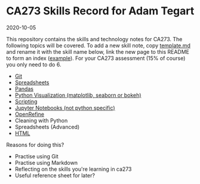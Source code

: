 # CA273 Skills Record for Adam Tegart

2020-10-05

This repository contains the skills and technology notes for CA273. The following topics will be covered. To add a new skill note, copy [template.md](template.md) and rename it with the skill name below, link the new page to this README to form an index ([example](example.md)). For your CA273 assessment (15% of course) you only need to do 6.

* [Git](git.md)
* [Spreadsheets](spreadsheets.md)
* [Pandas](pandas.md)
* [Python Visualization (matplotlib, seaborn or bokeh)](visualization.md)
* [Scripting](scripting.md)
* [Jupyter Notebooks (not python specific)](jupyter.md)
* [OpenRefine](openrefine.md)
* Cleaning with Python
* Spreadsheets (Advanced)
* [HTML](html.md)


Reasons for doing this?  
* Practise using Git  
* Practise using Markdown  
* Reflecting on the skills you're learning in ca273  
* Useful reference sheet for later?  
